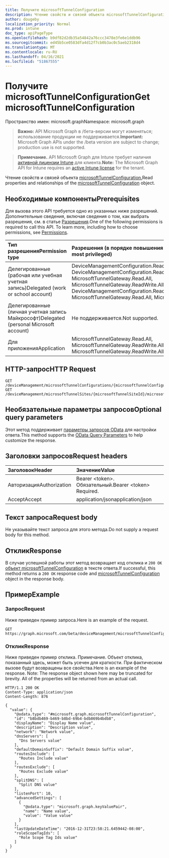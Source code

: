 ```yaml
---
title: Получите microsoftTunnelConfiguration
description: Чтение свойств и связей объекта microsoftTunnelConfiguration.
author: dougeby
localization_priority: Normal
ms.prod: intune
doc_type: apiPageType
ms.openlocfilehash: b9df82d2db35a54842a76ccc3478e3fe6e1ddb96
ms.sourcegitcommit: ed45b5ce0583dfa4d12f7cb0b3ac0c5aeb2318d4
ms.translationtype: MT
ms.contentlocale: ru-RU
ms.lasthandoff: 04/16/2021
ms.locfileid: "51867555"
---
```

# <a name="get-microsofttunnelconfiguration"></a><span data-ttu-id="b2bad-103">Получите microsoftTunnelConfiguration</span><span class="sxs-lookup"><span data-stu-id="b2bad-103">Get microsoftTunnelConfiguration</span></span>

<span data-ttu-id="b2bad-104">Пространство имен: microsoft.graph</span><span class="sxs-lookup"><span data-stu-id="b2bad-104">Namespace: microsoft.graph</span></span>

> <span data-ttu-id="b2bad-105">**Важно:** API Microsoft Graph в /бета-версии могут изменяться; использование продукции не поддерживается.</span><span class="sxs-lookup"><span data-stu-id="b2bad-105">**Important:** Microsoft Graph APIs under the /beta version are subject to change; production use is not supported.</span></span>

> <span data-ttu-id="b2bad-106">**Примечание.** API Microsoft Graph для Intune требует наличия [активной лицензии Intune](https://go.microsoft.com/fwlink/?linkid=839381) для клиента.</span><span class="sxs-lookup"><span data-stu-id="b2bad-106">**Note:** The Microsoft Graph API for Intune requires an [active Intune license](https://go.microsoft.com/fwlink/?linkid=839381) for the tenant.</span></span>

<span data-ttu-id="b2bad-107">Чтение свойств и связей объекта [microsoftTunnelConfiguration.](../resources/intune-mstunnel-microsofttunnelconfiguration.md)</span><span class="sxs-lookup"><span data-stu-id="b2bad-107">Read properties and relationships of the [microsoftTunnelConfiguration](../resources/intune-mstunnel-microsofttunnelconfiguration.md) object.</span></span>

## <a name="prerequisites"></a><span data-ttu-id="b2bad-108">Необходимые компоненты</span><span class="sxs-lookup"><span data-stu-id="b2bad-108">Prerequisites</span></span>
<span data-ttu-id="b2bad-p101">Для вызова этого API требуется одно из указанных ниже разрешений. Дополнительные сведения, включая сведения о том, как выбрать разрешения, см. в статье [Разрешения](/graph/permissions-reference).</span><span class="sxs-lookup"><span data-stu-id="b2bad-p101">One of the following permissions is required to call this API. To learn more, including how to choose permissions, see [Permissions](/graph/permissions-reference).</span></span>

|<span data-ttu-id="b2bad-111">Тип разрешения</span><span class="sxs-lookup"><span data-stu-id="b2bad-111">Permission type</span></span>|<span data-ttu-id="b2bad-112">Разрешения (в порядке повышения привилегий)</span><span class="sxs-lookup"><span data-stu-id="b2bad-112">Permissions (from least to most privileged)</span></span>|
|:---|:---|
|<span data-ttu-id="b2bad-113">Делегированные (рабочая или учебная учетная запись)</span><span class="sxs-lookup"><span data-stu-id="b2bad-113">Delegated (work or school account)</span></span>|<span data-ttu-id="b2bad-114">DeviceManagementConfiguration.Read.All, DeviceManagementConfiguration.ReadWrite.All, MicrosoftTunnelGateway.Read.All, MicrosoftTunnelGateway.ReadWrite.All</span><span class="sxs-lookup"><span data-stu-id="b2bad-114">DeviceManagementConfiguration.Read.All, DeviceManagementConfiguration.ReadWrite.All, MicrosoftTunnelGateway.Read.All, MicrosoftTunnelGateway.ReadWrite.All</span></span>|
|<span data-ttu-id="b2bad-115">Делегированные (личная учетная запись Майкрософт)</span><span class="sxs-lookup"><span data-stu-id="b2bad-115">Delegated (personal Microsoft account)</span></span>|<span data-ttu-id="b2bad-116">Не поддерживается.</span><span class="sxs-lookup"><span data-stu-id="b2bad-116">Not supported.</span></span>|
|<span data-ttu-id="b2bad-117">Для приложения</span><span class="sxs-lookup"><span data-stu-id="b2bad-117">Application</span></span>|<span data-ttu-id="b2bad-118">MicrosoftTunnelGateway.Read.All, MicrosoftTunnelGateway.ReadWrite.All</span><span class="sxs-lookup"><span data-stu-id="b2bad-118">MicrosoftTunnelGateway.Read.All, MicrosoftTunnelGateway.ReadWrite.All</span></span>|

## <a name="http-request"></a><span data-ttu-id="b2bad-119">HTTP-запрос</span><span class="sxs-lookup"><span data-stu-id="b2bad-119">HTTP Request</span></span>
<!-- {
  "blockType": "ignored"
}
-->
``` http
GET /deviceManagement/microsoftTunnelConfigurations/{microsoftTunnelConfigurationId}
GET /deviceManagement/microsoftTunnelSites/{microsoftTunnelSiteId}/microsoftTunnelConfiguration
```

## <a name="optional-query-parameters"></a><span data-ttu-id="b2bad-120">Необязательные параметры запросов</span><span class="sxs-lookup"><span data-stu-id="b2bad-120">Optional query parameters</span></span>
<span data-ttu-id="b2bad-121">Этот метод поддерживает [параметры запросов OData](/graph/query-parameters) для настройки ответа.</span><span class="sxs-lookup"><span data-stu-id="b2bad-121">This method supports the [OData Query Parameters](/graph/query-parameters) to help customize the response.</span></span>

## <a name="request-headers"></a><span data-ttu-id="b2bad-122">Заголовки запросов</span><span class="sxs-lookup"><span data-stu-id="b2bad-122">Request headers</span></span>
|<span data-ttu-id="b2bad-123">Заголовок</span><span class="sxs-lookup"><span data-stu-id="b2bad-123">Header</span></span>|<span data-ttu-id="b2bad-124">Значение</span><span class="sxs-lookup"><span data-stu-id="b2bad-124">Value</span></span>|
|:---|:---|
|<span data-ttu-id="b2bad-125">Авторизация</span><span class="sxs-lookup"><span data-stu-id="b2bad-125">Authorization</span></span>|<span data-ttu-id="b2bad-126">Bearer &lt;token&gt;. Обязательный.</span><span class="sxs-lookup"><span data-stu-id="b2bad-126">Bearer &lt;token&gt; Required.</span></span>|
|<span data-ttu-id="b2bad-127">Accept</span><span class="sxs-lookup"><span data-stu-id="b2bad-127">Accept</span></span>|<span data-ttu-id="b2bad-128">application/json</span><span class="sxs-lookup"><span data-stu-id="b2bad-128">application/json</span></span>|

## <a name="request-body"></a><span data-ttu-id="b2bad-129">Текст запроса</span><span class="sxs-lookup"><span data-stu-id="b2bad-129">Request body</span></span>
<span data-ttu-id="b2bad-130">Не указывайте текст запроса для этого метода.</span><span class="sxs-lookup"><span data-stu-id="b2bad-130">Do not supply a request body for this method.</span></span>

## <a name="response"></a><span data-ttu-id="b2bad-131">Отклик</span><span class="sxs-lookup"><span data-stu-id="b2bad-131">Response</span></span>
<span data-ttu-id="b2bad-132">В случае успешной работы этот метод возвращает код отклика и `200 OK` [объект microsoftTunnelConfiguration](../resources/intune-mstunnel-microsofttunnelconfiguration.md) в тексте ответа.</span><span class="sxs-lookup"><span data-stu-id="b2bad-132">If successful, this method returns a `200 OK` response code and [microsoftTunnelConfiguration](../resources/intune-mstunnel-microsofttunnelconfiguration.md) object in the response body.</span></span>

## <a name="example"></a><span data-ttu-id="b2bad-133">Пример</span><span class="sxs-lookup"><span data-stu-id="b2bad-133">Example</span></span>

### <a name="request"></a><span data-ttu-id="b2bad-134">Запрос</span><span class="sxs-lookup"><span data-stu-id="b2bad-134">Request</span></span>
<span data-ttu-id="b2bad-135">Ниже приведен пример запроса.</span><span class="sxs-lookup"><span data-stu-id="b2bad-135">Here is an example of the request.</span></span>
``` http
GET https://graph.microsoft.com/beta/deviceManagement/microsoftTunnelConfigurations/{microsoftTunnelConfigurationId}
```

### <a name="response"></a><span data-ttu-id="b2bad-136">Отклик</span><span class="sxs-lookup"><span data-stu-id="b2bad-136">Response</span></span>
<span data-ttu-id="b2bad-p102">Ниже приведен пример отклика. Примечание. Объект отклика, показанный здесь, может быть усечен для краткости. При фактическом вызове будут возвращены все свойства.</span><span class="sxs-lookup"><span data-stu-id="b2bad-p102">Here is an example of the response. Note: The response object shown here may be truncated for brevity. All of the properties will be returned from an actual call.</span></span>
``` http
HTTP/1.1 200 OK
Content-Type: application/json
Content-Length: 876

{
  "value": {
    "@odata.type": "#microsoft.graph.microsoftTunnelConfiguration",
    "id": "b8bdb469-b469-b8bd-69b4-bdb869b4bdb8",
    "displayName": "Display Name value",
    "description": "Description value",
    "network": "Network value",
    "dnsServers": [
      "Dns Servers value"
    ],
    "defaultDomainSuffix": "Default Domain Suffix value",
    "routesInclude": [
      "Routes Include value"
    ],
    "routesExclude": [
      "Routes Exclude value"
    ],
    "splitDNS": [
      "Split DNS value"
    ],
    "listenPort": 10,
    "advancedSettings": [
      {
        "@odata.type": "microsoft.graph.keyValuePair",
        "name": "Name value",
        "value": "Value value"
      }
    ],
    "lastUpdateDateTime": "2016-12-31T23:58:21.6459442-08:00",
    "roleScopeTagIds": [
      "Role Scope Tag Ids value"
    ]
  }
}
```




